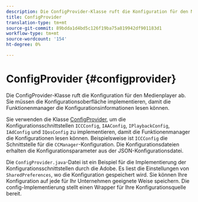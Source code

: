 ```yaml
---
description: Die ConfigProvider-Klasse ruft die Konfiguration für den Medienplayer ab. Sie müssen die Konfigurationsoberfläche implementieren, damit die Funktionenmanager die Konfigurationsinformationen lesen können.
title: ConfigProvider
translation-type: tm+mt
source-git-commit: 89bdda1d4bd5c126f19ba75a819942df901183d1
workflow-type: tm+mt
source-wordcount: '154'
ht-degree: 0%

---
```



# ConfigProvider {#configprovider}

Die ConfigProvider-Klasse ruft die Konfiguration für den Medienplayer ab. Sie müssen die Konfigurationsoberfläche implementieren, damit die Funktionenmanager die Konfigurationsinformationen lesen können.

Sie verwenden die Klasse [ConfigProvider](https://help.adobe.com/en_US/primetime/api/reference_implementation/android/javadoc/com/adobe/primetime/reference/config/ConfigProvider.html), um die Konfigurationsschnittstellen `ICCConfig`, `IAAConfig`, `IPlaybackConfig`, `IAdConfig` und `IQosConfig` zu implementieren, damit die Funktionenmanager die Konfigurationen lesen können. Beispielsweise ist `ICCConfig` die Schnittstelle für die `CCManager`-Konfiguration. Die Konfigurationsdateien erhalten die Konfigurationsparameter aus der JSON-Konfigurationsdatei.

Die `ConfigProvider.java`-Datei ist ein Beispiel für die Implementierung der Konfigurationsschnittstellen durch die Adobe. Es liest die Einstellungen von `SharedPreferences`, wo die Konfiguration gespeichert wird. Sie können Ihre Konfiguration auf jede für Ihr Unternehmen geeignete Weise speichern. Die config-Implementierung stellt einen Wrapper für Ihre Konfigurationsquelle bereit.
